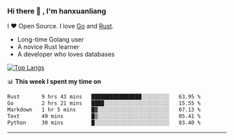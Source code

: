 ### Hi there 👋 , I'm hanxuanliang

<!--
**hanxuanliang/hanxuanliang** is a ✨ _special_ ✨ repository because its `README.md` (this file) appears on your GitHub profile.

Here are some ideas to get you started:

- 🔭 I’m currently working on ...
- 🌱 I’m currently learning ...
- 👯 I’m looking to collaborate on ...
- 🤔 I’m looking for help with ...
- 💬 Ask me about ...
- 📫 How to reach me: ...
- 😄 Pronouns: ...
- ⚡ Fun fact: ...
-->
I ❤ Open Source. I love [Go](https://golang.org) and [Rust](https://www.rust-lang.org/zh-CN/).

* Long-time Golang user
* A novice Rust learner
* A developer who loves databases

[![Top Langs](https://github-readme-stats.vercel.app/api?username=hanxuanliang&show_icons=true&count_private=true&line_height=40)](https://github.com/anuraghazra/github-readme-stats)

📊 **This week I spent my time on**
<!--START_SECTION:waka-->

```txt
Rust       9 hrs 43 mins   ████████████████░░░░░░░░░   63.95 %
Go         2 hrs 21 mins   ████░░░░░░░░░░░░░░░░░░░░░   15.55 %
Markdown   1 hr 5 mins     █▓░░░░░░░░░░░░░░░░░░░░░░░   07.13 %
Text       49 mins         █▒░░░░░░░░░░░░░░░░░░░░░░░   05.41 %
Python     30 mins         █░░░░░░░░░░░░░░░░░░░░░░░░   03.40 %
```

<!--END_SECTION:waka-->

***
